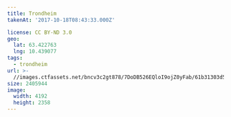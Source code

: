 ```yaml
---
title: Trondheim
takenAt: '2017-10-18T08:43:33.000Z'

license: CC BY-ND 3.0
geo:
  lat: 63.422763
  lng: 10.439077
tags:
  - trondheim
url: >-
  //images.ctfassets.net/bncv3c2gt878/7DoDB526EQloI9ojZ0yFab/61b31303d5fdd8dbb058d671191558c8/trondheim_24006998698_o
size: 2405944
image:
  width: 4192
  height: 2358
---
```

